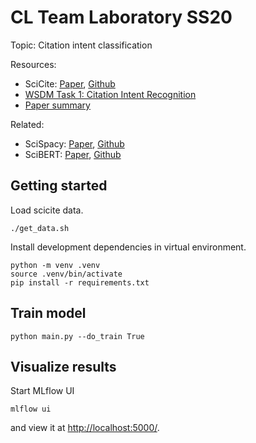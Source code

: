 # CL Team Laboratory SS20

Topic: Citation intent classification

Resources:
- SciCite: [Paper](https://www.aclweb.org/anthology/N19-1361.pdf), [Github](https://github.com/allenai/scicite)
- [WSDM Task 1: Citation Intent Recognition](http://www.wsdm-conference.org/2020/wsdm-cup-2020.php)
- [Paper summary](https://medium.com/dair-ai/structural-scaffolds-for-citation-intent-classification-in-scientific-publications-e5acd2f0ebf9)

Related:
- SciSpacy: [Paper](https://www.aclweb.org/anthology/W19-5034/), [Github](https://github.com/allenai/scispacy)
- SciBERT: [Paper](https://www.aclweb.org/anthology/D19-1371.pdf), [Github](https://github.com/allenai/scibert)

## Getting started
Load scicite data.
```
./get_data.sh
```

Install development dependencies in virtual environment.
```
python -m venv .venv
source .venv/bin/activate
pip install -r requirements.txt
```

## Train model

```
python main.py --do_train True
```

## Visualize results

Start MLflow UI
```
mlflow ui
```
and view it at [http://localhost:5000/](http://localhost:5000/).
